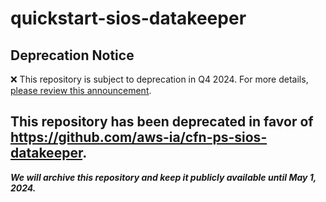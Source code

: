 # quickstart-sios-datakeeper 
## Deprecation Notice

:x: This repository is subject to deprecation in Q4 2024. For more details, [please review this announcement](https://github.com/aws-ia/.announcements/issues/1). 

## This repository has been deprecated in favor of https://github.com/aws-ia/cfn-ps-sios-datakeeper. 
***We will archive this repository and keep it publicly available until May 1, 2024.***
